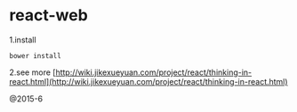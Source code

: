 react-web
==

1.install 

    bower install

2.see more [http://wiki.jikexueyuan.com/project/react/thinking-in-react.html](http://wiki.jikexueyuan.com/project/react/thinking-in-react.html)

@2015-6